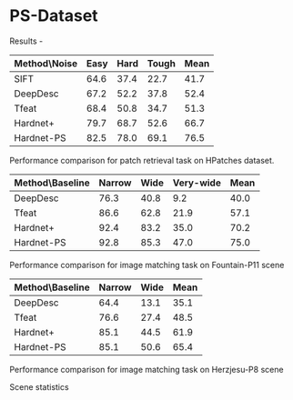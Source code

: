 # PS-Dataset

Results -


| Method\Noise  | Easy  |  Hard | Tough  | Mean  |
| ----- | ----- | ---- | ----- | ----- |
|SIFT| 64.6 |37.4 | 22.7 | 41.7|
|DeepDesc| 67.2 | 52.2 |37.8 |  52.4 |
|Tfeat| 68.4 | 50.8 |34.7  |51.3|
|Hardnet+| 79.7 | 68.7 | 52.6| 66.7|
|Hardnet-PS|82.5 | 78.0 |69.1 |76.5|

Performance comparison for patch retrieval task on HPatches dataset.


| Method\Baseline  | Narrow  |  Wide | Very-wide  | Mean  |
| ----- | ----- | ---- | ----- | ----- |
|DeepDesc| 76.3  | 40.8 |9.2  | 40.0|
|Tfeat| 86.6  |62.8 | 21.9 | 57.1|
|Hardnet+| 92.4  | 83.2 | 35.0 | 70.2|
|Hardnet-PS|92.8|85.3|47.0 |75.0|

Performance comparison for image matching task on Fountain-P11 scene

| Method\Baseline  | Narrow  |  Wide  | Mean  |
| ----- | ----- | ---- | ----- | 
|DeepDesc|64.4 | 13.1 | 35.1|
|Tfeat| 76.6 |  27.4 | 48.5|
|Hardnet+| 85.1 | 44.5 | 61.9|
|Hardnet-PS| 85.1| 50.6 | 65.4|

Performance comparison for image matching task on Herzjesu-P8 scene

Scene statistics
